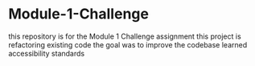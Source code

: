 # Module-1-Challenge
this repository is for the Module 1 Challenge assignment 
this project is refactoring existing code
the goal was to improve the codebase
learned accessibility standards 